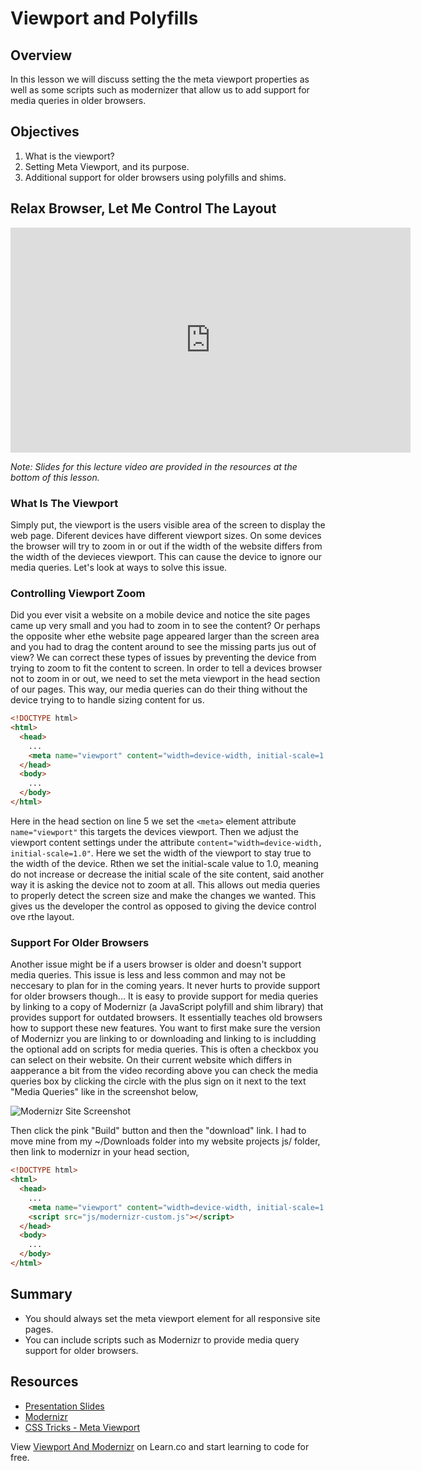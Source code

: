 # Viewport and Polyfills

## Overview

In this lesson we will discuss setting the the meta viewport properties as well as some scripts such as modernizer that allow us to add support for media queries in older browsers.

## Objectives

1. What is the viewport?
1. Setting Meta Viewport, and its purpose.
2. Additional support for older browsers using polyfills and shims.

## Relax Browser, Let Me Control The Layout

<iframe width="640" height="360" src="https://www.youtube.com/embed/videoseries?list=PLj148bJp5wiwFcWOZsmwGE8yaF3dL1jPQ" frameborder="0" allowfullscreen></iframe>

*Note: Slides for this lecture video are provided in the resources at the bottom of this lesson.*

### What Is The Viewport

Simply put, the viewport is the users visible area of the screen to display the web page. Diferent devices have different viewport sizes. On some devices the browser will try to zoom in or out if the width of the website differs from the width of the devieces viewport. This can cause the device to ignore our media queries. Let's look at ways to solve this issue.

### Controlling Viewport Zoom

Did you ever visit a website on a mobile device and notice the site pages came up very small and you had to zoom in to see the content? Or perhaps the opposite wher ethe website page appeared larger than the screen area and you had to drag the content around to see the missing parts jus out of view? We can correct these types of issues by preventing the device from trying to zoom to fit the content to screen. In order to tell a devices browser not to zoom in or out, we need to set the meta viewport in the head section of our pages. This way, our media queries can do their thing without the device trying to to handle sizing content for us.

```html
<!DOCTYPE html>
<html>
  <head>
    ...
    <meta name="viewport" content="width=device-width, initial-scale=1.0">
  </head>
  <body>
    ...
  </body>
</html>
``` 

Here in the head section on line 5 we set the `<meta>` element attribute `name="viewport"` this targets the devices viewport. Then we adjust the viewport content settings under the attribute `content="width=device-width, initial-scale=1.0"`. Here we set the width of the viewport to stay true to the width of the device. Rthen we set the initial-scale value to 1.0, meaning do not increase or decrease the initial scale of the site content, said another way it is asking the device not to zoom at all. This allows out media queries to properly detect the screen size and make the changes we wanted. This gives us the developer the control as opposed to giving the device control ove rthe layout.

### Support For Older Browsers

Another issue might be if a users browser is older and doesn't support media queries. This issue is less and less common and may not be neccesary to plan for in the coming years. It never hurts to provide support for older browsers though... It is easy to provide support for media queries by linking to a copy of Modernizr (a JavaScript polyfill and shim library) that provides support for outdated browsers. It essentially teaches old browsers how to support these new features. You want to first make sure the version of Modernizr you are linking to or downloading and linking to is includding the optional add on scripts for media queries. This is often a checkbox you can select on their website. On their current website which differs in aapperance a bit from the video recording above you can check the media queries box by clicking the circle with the plus sign on it next to the text "Media Queries" like in the screenshot below,

<img src="http://ironboard-curriculum-content.s3.amazonaws.com/front-end/lab-assets/modernizer.png" alt="Modernizr Site Screenshot">

Then click the pink "Build" button and then the "download" link. I had to move mine from my ~/Downloads folder into my website projects js/ folder, then link to modernizr in your head section,

```html
<!DOCTYPE html>
<html>
  <head>
    ...
    <meta name="viewport" content="width=device-width, initial-scale=1.0">
    <script src="js/modernizr-custom.js"></script>
  </head>
  <body>
    ...
  </body>
</html>
```

## Summary

- You should always set the meta viewport element for all responsive site pages.
- You can include scripts such as Modernizr to provide media query support for older browsers.

## Resources

- [Presentation Slides](https://docs.google.com/presentation/d/1j_i5pGPB5lHbgr4fpdUDheRBv2kAeOk_yhfd1Uc2f3s/edit?usp=sharing)
- [Modernizr](https://modernizr.com/)
- [CSS Tricks - Meta Viewport](https://css-tricks.com/snippets/html/responsive-meta-tag/)


<p class='util--hide'>View <a href='https://learn.co/lessons/viewport-and-polyfills'>Viewport And Modernizr</a> on Learn.co and start learning to code for free.</p>
